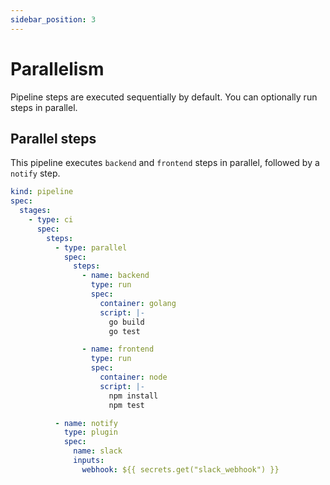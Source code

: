 ```yaml
---
sidebar_position: 3
---
```


# Parallelism

Pipeline steps are executed sequentially by default. You can optionally run steps in parallel.

## Parallel steps

This pipeline executes `backend` and `frontend` steps in parallel, followed by a `notify` step.

```yaml {7} showLineNumbers
kind: pipeline
spec:
  stages:
    - type: ci
      spec:
        steps:
          - type: parallel
            spec:
              steps:
                - name: backend
                  type: run
                  spec:
                    container: golang
                    script: |-
                      go build
                      go test

                - name: frontend
                  type: run
                  spec:
                    container: node
                    script: |-
                      npm install
                      npm test

          - name: notify
            type: plugin
            spec:
              name: slack
              inputs:
                webhook: ${{ secrets.get("slack_webhook") }}
```
